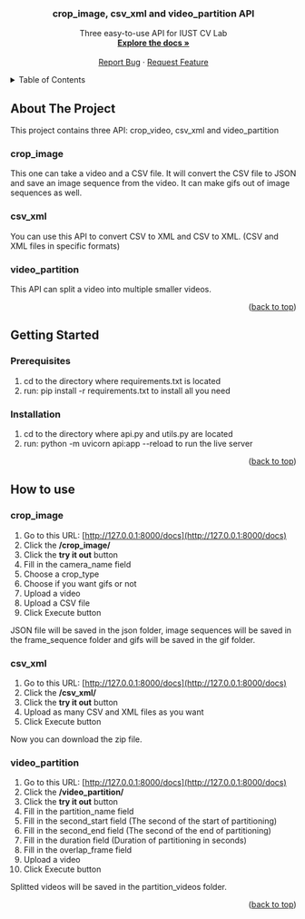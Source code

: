 <a name="readme-top"></a>

<!-- PROJECT LOGO -->
<div align="center">

<h3 align="center">crop_image, csv_xml and video_partition API</h3>

  <p align="center">
    Three easy-to-use API for IUST CV Lab
    <br />
    <a href="https://github.com/SaeedARV/IUST-CVLab-FastAPI-Projects"><strong>Explore the docs »</strong></a>
    <br />
    <br />
    <a href="https://github.com/SaeedARV/IUST-CVLab-FastAPI-Projects/issues">Report Bug</a>
    ·
    <a href="https://github.com/SaeedARV/IUST-CVLab-FastAPI-Projects/issues">Request Feature</a>
  </p>
</div>

<!-- TABLE OF CONTENTS -->
<details>
  <summary>Table of Contents</summary>
  <ol>
    <li>
      <a href="#about-the-project">About The Project</a>
      <ul>
        <li><a href="#crop_image">crop_image</a></li>
        <li><a href="#csv_xml">csv_xml</a></li>
        <li><a href="#video_partition">video_partition</a></li>
      </ul>
    </li>
    <li>
      <a href="#getting-started">Getting Started</a>
      <ul>
        <li><a href="#prerequisites">Prerequisites</a></li>
        <li><a href="#installation">Installation</a></li>
      </ul>
    </li>
    <li><a href="#how-to-use">How to use</a></li>
     <ul>
        <li><a href="#crop_image2">crop_image</a></li>
        <li><a href="#csv_xml2">csv_xml</a></li>
        <li><a href="#video_partition2">video_partition</a></li>
      </ul>
  </ol>
</details>

<!-- ABOUT THE PROJECT -->
## About The Project
This project contains three API: crop_video, csv_xml and video_partition

### crop_image

This one can take a video and a CSV file. It will convert the CSV file to JSON and save an image sequence from the video. It can make gifs out of image sequences as well.

### csv_xml

You can use this API to convert CSV to XML and CSV to XML. (CSV and XML files in specific formats)

### video_partition

This API can split a video into multiple smaller videos.
<p align="right">(<a href="#readme-top">back to top</a>)</p>

<!-- GETTING STARTED -->
## Getting Started

### Prerequisites

1. cd to the directory where requirements.txt is located
2. run: pip install -r requirements.txt to install all you need

### Installation

1. cd to the directory where api.py and utils.py are located
2. run: python -m uvicorn api:app --reload to run the live server

<p align="right">(<a href="#readme-top">back to top</a>)</p>

<!-- USAGE EXAMPLES -->
## How to use

<div id='crop_image2'>
  
### crop_image
  
1. Go to this URL: [http://127.0.0.1:8000/docs](http://127.0.0.1:8000/docs)
2. Click the **/crop_image/**
3. Click the **try it out** button
4. Fill in the camera_name field
5. Choose a crop_type
6. Choose if you want gifs or not
7. Upload a video
8. Upload a CSV file
9. Click Execute button
  
JSON file will be saved in the json folder, image sequences will be saved in the frame_sequence folder and gifs will be saved in the gif folder.
  
</div>

<div id='csv_xml2'>

### csv_xml
  
1. Go to this URL: [http://127.0.0.1:8000/docs](http://127.0.0.1:8000/docs)
2. Click the **/csv_xml/**
3. Click the **try it out** button
4. Upload as many CSV and XML files as you want
5. Click Execute button

Now you can download the zip file.
  
</div>

<div id ='video_partition2'>

### video_partition
  
1. Go to this URL: [http://127.0.0.1:8000/docs](http://127.0.0.1:8000/docs)
2. Click the **/video_partition/**
3. Click the **try it out** button
4. Fill in the partition_name field
5. Fill in the second_start field (The second of the start of partitioning)
6. Fill in the second_end field (The second of the end of partitioning)
7. Fill in the duration field (Duration of partitioning in seconds)
8. Fill in the overlap_frame field
9. Upload a video
10. Click Execute button

Splitted videos will be saved in the partition_videos folder.

</div>

<p align="right">(<a href="#readme-top">back to top</a>)</p>
